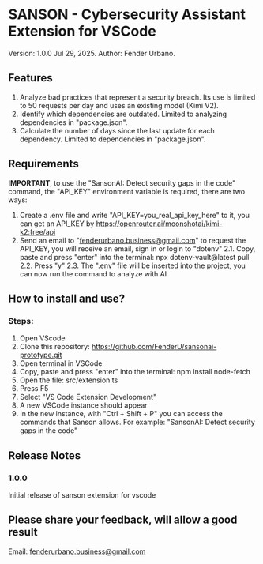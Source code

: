 # SANSON - Cybersecurity Assistant Extension for VSCode
Version: 1.0.0 Jul 29, 2025.
Author: Fender Urbano.

## Features
1. Analyze bad practices that represent a security breach. Its use is limited to 50 requests per day and uses an existing model (Kimi V2).
2. Identify which dependencies are outdated. Limited to analyzing dependencies in "package.json".
3. Calculate the number of days since the last update for each dependency. Limited to dependencies in "package.json".

## Requirements
**IMPORTANT**, to use the "SansonAI: Detect security gaps in the code" command, the "API_KEY" environment variable is required, there are two ways:
1. Create a .env file and write "API_KEY=you_real_api_key_here" to it, you can get an API_KEY by https://openrouter.ai/moonshotai/kimi-k2:free/api
2. Send an email to "fenderurbano.business@gmail.com" to request the API_KEY, you will receive an email, sign in or login to "dotenv"
   2.1. Copy, paste and press "enter" into the terminal: npx dotenv-vault@latest pull
   2.2. Press "y"
   2.3. The ".env" file will be inserted into the project, you can now run the command to analyze with AI

## How to install and use?

### Steps: ###
1. Open VScode
2. Clone this repository: https://github.com/FenderU/sansonai-prototype.git
3. Open terminal in VSCode
4. Copy, paste and press "enter" into the terminal: npm install node-fetch
5. Open the file: src/extension.ts
6. Press F5
7. Select "VS Code Extension Development"
8. A new VSCode instance should appear
9. In the new instance, with "Ctrl + Shift + P" you can access the commands that Sanson allows. For example: "SansonAI: Detect security gaps in the code"
   
## Release Notes

### 1.0.0

Initial release of sanson extension for vscode

## Please share your feedback, will allow a good result 
Email: fenderurbano.business@gmail.com
